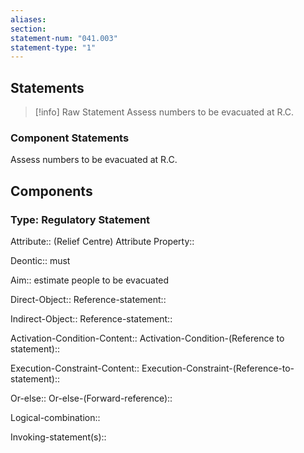 ```yaml
---
aliases: 
section: 
statement-num: "041.003"
statement-type: "1"
---
```

## Statements 
> [!info] Raw Statement
> Assess numbers to be evacuated at R.C. 
> 

### Component Statements
Assess numbers to be evacuated at R.C. 
## Components
### Type: Regulatory Statement
Attribute:: (Relief Centre)
	Attribute Property::

Deontic:: must

Aim:: estimate people to be evacuated

Direct-Object::
	Reference-statement::

Indirect-Object::
	Reference-statement::

Activation-Condition-Content::
	Activation-Condition-(Reference to statement)::

Execution-Constraint-Content::
	Execution-Constraint-(Reference-to-statement)::

Or-else::
	Or-else-(Forward-reference)::

Logical-combination::

Invoking-statement(s)::